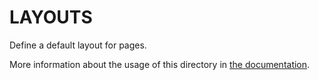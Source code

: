# LAYOUTS

Define a default layout for pages. 

More information about the usage of this directory in [the documentation](https://nuxtjs.org/guide/views#layouts).
